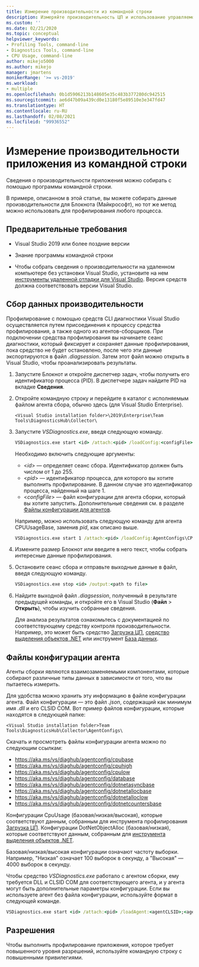 ```yaml
---
title: Измерение производительности из командной строки
description: Измеряйте производительность ЦП и использование управляемой памяти в приложении из командной строки.
ms.custom: ''
ms.date: 02/21/2020
ms.topic: conceptual
helpviewer_keywords:
- Profiling Tools, command-line
- Diagnostics Tools, command-line
- CPU Usage, command-line
author: mikejo5000
ms.author: mikejo
manager: jmartens
monikerRange: '>= vs-2019'
ms.workload:
- multiple
ms.openlocfilehash: 0b1d5906213b148605e35c483b377280dc942515
ms.sourcegitcommit: ae6d47b09a439cd0e13180f5e89510e3e347fd47
ms.translationtype: HT
ms.contentlocale: ru-RU
ms.lasthandoff: 02/08/2021
ms.locfileid: "99936552"
---
```

# <a name="measure-application-performance-from-the-command-line"></a>Измерение производительности приложения из командной строки

Сведения о производительности приложения можно собирать с помощью программы командной строки.

В примере, описанном в этой статье, вы можете собирать данные производительности для Блокнота (Майкрософт), но тот же метод можно использовать для профилирования любого процесса.

## <a name="prerequisites"></a>Предварительные требования

* Visual Studio 2019 или более поздние версии

* Знание программы командной строки

* Чтобы собрать сведения о производительности на удаленном компьютере без установки Visual Studio, установите на нем [инструменты удаленной отладки для Visual Studio](https://visualstudio.microsoft.com/downloads#remote-tools-for-visual-studio-2019). Версия средств должна соответствовать версии Visual Studio.

## <a name="collect-performance-data"></a>Сбор данных производительности

Профилирование с помощью средств CLI диагностики Visual Studio осуществляется путем присоединения к процессу средства профилирования, а также одного из агентов-сборщиков. При подключении средства профилирования вы начинаете сеанс диагностики, который фиксирует и сохраняет данные профилирования, пока средство не будет остановлено, после чего эти данные экспортируются в файл *.diagsession*. Затем этот файл можно открыть в Visual Studio, чтобы проанализировать результаты.

1. Запустите Блокнот и откройте диспетчер задач, чтобы получить его идентификатор процесса (PID). В диспетчере задач найдите PID на вкладке **Сведения**.

1. Откройте командную строку и перейдите в каталог с исполняемым файлом агента сбора, обычно здесь (для Visual Studio Enterprise).

   ```<Visual Studio installation folder>\2019\Enterprise\Team Tools\DiagnosticsHub\Collector\```

1. Запустите *VSDiagnostics.exe*, введя следующую команду.

   ```cmd
   VSDiagnostics.exe start <id> /attach:<pid> /loadConfig:<configFile>
   ```

   Необходимо включить следующие аргументы:

   * \<*id*> — определяет сеанс сбора. Идентификатор должен быть числом от 1 до 255.
   * \<*pid*> — идентификатор процесса, для которого вы хотите выполнить профилирование. В данном случае это идентификатор процесса, найденный на шаге 1.
   * \<*configFile*> — файл конфигурации для агента сборки, который вы хотите запустить. Дополнительные сведения см. в разделе [Файлы конфигурации для агентов](#config_file).

   Например, можно использовать следующую команду для агента CPUUsageBase, заменив *pid*, как описано выше.

   ```cmd
   VSDiagnostics.exe start 1 /attach:<pid> /loadConfig:AgentConfigs\CPUUsageLow.json
   ```

1. Измените размер Блокнот или введите в него текст, чтобы собрать интересные данные профилирования.

1. Остановите сеанс сбора и отправьте выходные данные в файл, введя следующую команду.

   ```cmd
   VSDiagnostics.exe stop <id> /output:<path to file>
   ```

1. Найдите выходной файл *.diagsession*, полученный в результате предыдущей команды, и откройте его в Visual Studio (**Файл** > **Открыть**), чтобы изучить собранные сведения.

   Для анализа результатов ознакомьтесь с документацией по соответствующему средству контроля производительности. Например, это может быть средство [Загрузка ЦП](../profiling/cpu-usage.md), [средство выделения объектов .NET](../profiling/dotnet-alloc-tool.md) или инструмент [База данных](../profiling/analyze-database.md).

## <a name="agent-configuration-files"></a><a name="config_file"></a> Файлы конфигурации агента

Агенты сборки являются взаимозаменяемыми компонентами, которые собирают различные типы данных в зависимости от того, что вы пытаетесь измерить.

Для удобства можно хранить эту информацию в файле конфигурации агента. Файл конфигурации — это файл *.json*, содержащий как минимум имя *.dll* и его CLSID COM. Вот пример файлов конфигурации, которые находятся в следующей папке:

```<Visual Studio installation folder>Team Tools\DiagnosticsHub\Collector\AgentConfigs\```

Скачать и просмотреть файлы конфигурации агента можно по следующим ссылкам:

- https://aka.ms/vs/diaghub/agentconfig/cpubase
- https://aka.ms/vs/diaghub/agentconfig/cpuhigh
- https://aka.ms/vs/diaghub/agentconfig/cpulow
- https://aka.ms/vs/diaghub/agentconfig/database
- https://aka.ms/vs/diaghub/agentconfig/dotnetasyncbase
- https://aka.ms/vs/diaghub/agentconfig/dotnetallocbase
- https://aka.ms/vs/diaghub/agentconfig/dotnetalloclow
- https://aka.ms/vs/diaghub/agentconfig/dotnetcountersbase

Конфигурации CpuUsage (базовая/низкая/высокая), которые соответствуют данным, собранным для инструмента профилирования [Загрузка ЦП](../profiling/cpu-usage.md).
Конфигурации DotNetObjectAlloc (базовая/низкая), которые соответствуют данным, собранным для [инструмента выделения объектов .NET](../profiling/dotnet-alloc-tool.md).

Базовая/низкая/высокая конфигурации означают частоту выборки. Например, "Низкая" означает 100 выборок в секунду, а "Высокая" — 4000 выборок в секунду.

Чтобы средство *VSDiagnostics.exe* работало с агентом сборки, ему требуется DLL и CLSID COM для соответствующего агента, и у агента могут быть дополнительные параметры конфигурации. Если вы используете агент без файла конфигурации, используйте формат в следующей команде.

```cmd
VSDiagnostics.exe start <id> /attach:<pid> /loadAgent:<agentCLSID>;<agentName>[;<config>]
```

## <a name="permissions"></a>Разрешения

Чтобы выполнить профилирование приложения, которое требует повышенного уровня разрешений, используйте командную строку с повышенными привилегиями.
